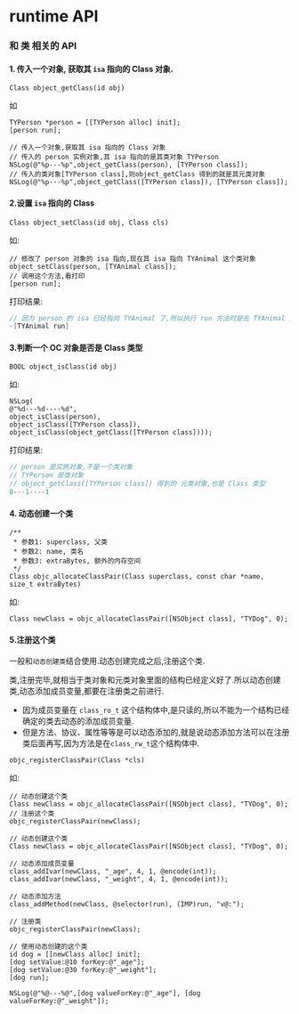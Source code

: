 # runtime API

### 和 类 相关的 API

#### 1. 传入一个对象, 获取其 `isa` 指向的 Class 对象.
```objc
Class object_getClass(id obj)
```

如

```objc
TYPerson *person = [[TYPerson alloc] init];
[person run];
        
// 传入一个对象,获取其 isa 指向的 Class 对象
// 传入的 person 实例对象,其 isa 指向的是其类对象 TYPerson
NSLog(@"%p---%p",object_getClass(person), [TYPerson class]);
// 传入的类对象[TYPerson class],则object_getClass 得到的就是其元类对象
NSLog(@"%p---%p",object_getClass([TYPerson class]), [TYPerson class]);
```

#### 2.设置 `isa` 指向的 Class

```objc
Class object_setClass(id obj, Class cls)
```

如:

```objc
// 修改了 person 对象的 isa 指向,现在其 isa 指向 TYAnimal 这个类对象
object_setClass(person, [TYAnimal class]);
// 调用这个方法,看打印
[person run];
```

打印结果:

```c
// 因为 person 的 isa 已经指向 TYAnimal 了,所以执行 run 方法时是去 TYAnimal 这个类对象的方法列表里去找方法的.
-[TYAnimal run]
```

#### 3.判断一个 OC 对象是否是 Class 类型

```objc
BOOL object_isClass(id obj)
```

如:

```objc
NSLog(
@"%d---%d----%d",
object_isClass(person),
object_isClass([TYPerson class]), 
object_isClass(object_getClass([TYPerson class])));
```

打印结果:

```c
// person 是实例对象,不是一个类对象
// TYPerson 是类对象
// object_getClass([TYPerson class]) 得到的 元类对象,也是 Class 类型
0---1----1
```

#### 4. 动态创建一个类 

```objc
/**
 * 参数1: superclass, 父类
 * 参数2: name, 类名
 * 参数3: extraBytes, 额外的内存空间
 */
Class objc_allocateClassPair(Class superclass, const char *name, size_t extraBytes)
```

如: 

```objc
Class newClass = objc_allocateClassPair([NSObject class], "TYDog", 0);
```

#### 5.注册这个类

一般和`动态创建类`结合使用.动态创建完成之后,注册这个类.

类,注册完毕,就相当于类对象和元类对象里面的结构已经定义好了.所以动态创建类,动态添加成员变量,都要在注册类之前进行.

- 因为成员变量在 `class_ro_t` 这个结构体中,是只读的,所以不能为一个结构已经确定的类去动态的添加成员变量.
- 但是方法、协议、属性等等是可以动态添加的,就是说动态添加方法可以在注册类后面再写,因为方法是在`class_rw_t`这个结构体中.

```objc
objc_registerClassPair(Class *cls)
```

如:

```objc
// 动态创建这个类
Class newClass = objc_allocateClassPair([NSObject class], "TYDog", 0);
// 注册这个类
objc_registerClassPair(newClass);
```

```objc
// 动态创建这个类
Class newClass = objc_allocateClassPair([NSObject class], "TYDog", 0);
   
// 动态添加成员变量
class_addIvar(newClass, "_age", 4, 1, @encode(int));
class_addIvar(newClass, "_weight", 4, 1, @encode(int));
   
// 动态添加方法
class_addMethod(newClass, @selector(run), (IMP)run, "v@:");
   
// 注册类
objc_registerClassPair(newClass);
   
// 使用动态创建的这个类
id dog = [[newClass alloc] init];
[dog setValue:@10 forKey:@"_age"];
[dog setValue:@30 forKey:@"_weight"];
[dog run];
   
NSLog(@"%@---%@",[dog valueForKey:@"_age"], [dog valueForKey:@"_weight"]);
```

